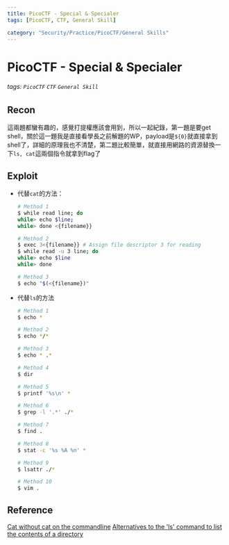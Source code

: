 ```yaml
---
title: PicoCTF - Special & Specialer
tags: [PicoCTF, CTF, General Skill]

category: "Security/Practice/PicoCTF/General Skills"
---
```


# PicoCTF - Special & Specialer
###### tags: `PicoCTF` `CTF` `General Skill`

## Recon
這兩題都蠻有趣的，感覺打提權應該會用到，所以一起紀錄，第一題是要get shell，關於這一題我是直接看學長之前解題的WP，payload是`${0}`就直接拿到shell了，詳細的原理我也不清楚，第二題比較簡單，就直接用網路的資源替換一下`ls, cat`這兩個指令就拿到flag了

## Exploit
* 代替`cat`的方法：
    ```bash
    # Method 1
    $ while read line; do
    while> echo $line;
    while> done <{filename}}

    # Method 2
    $ exec 3<{filename}} # Assign file descriptor 3 for reading
    $ while read -u 3 line; do
    while> echo $line
    while> done

    # Method 3
    $ echo "$(<{filename})"
    ```

* 代替`ls`的方法
    ```bash
    # Method 1
    $ echo *

    # Method 2
    $ echo */*

    # Method 3
    $ echo * .*

    # Method 4
    $ dir

    # Method 5
    $ printf '%s\n' *

    # Method 6
    $ grep -l '.*' ./*

    # Method 7
    $ find .

    # Method 8
    $ stat -c '%s %A %n' *

    # Method 9
    $ lsattr ./*

    # Method 10
    $ vim .
    ```
## Reference
[Cat without cat on the commandline](https://jarv.org/posts/cat-without-cat/)
[Alternatives to the 'ls' command to list the contents of a directory](https://ubunlog.com/en/alternativas-al-comando-ls/)
